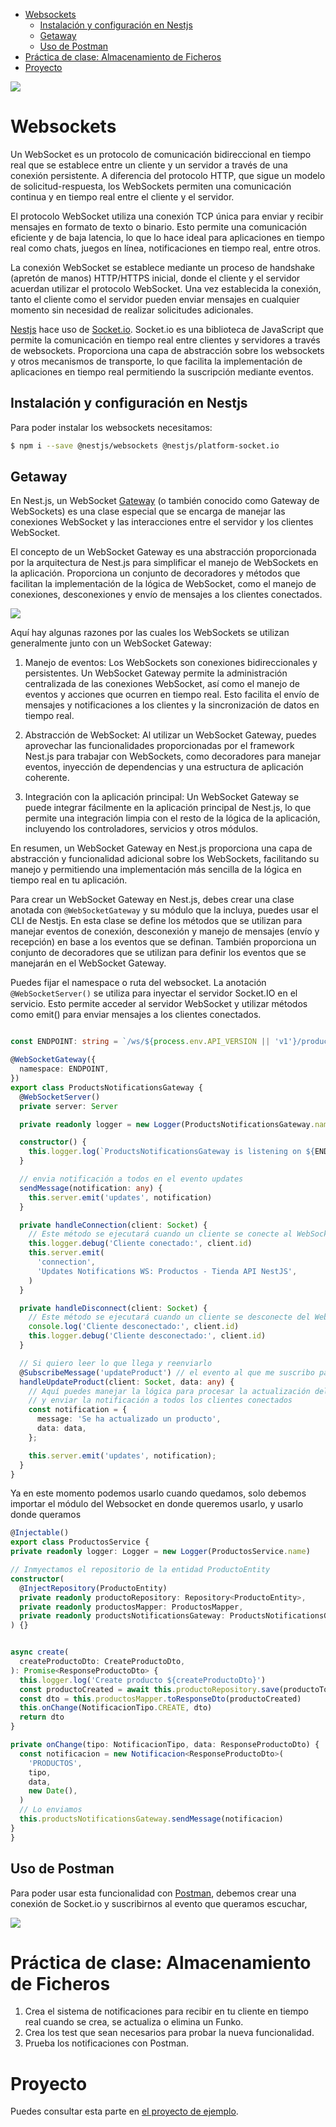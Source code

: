 - [Websockets](#websockets)
  - [Instalación y configuración en Nestjs](#instalación-y-configuración-en-nestjs)
  - [Getaway](#getaway)
  - [Uso de Postman](#uso-de-postman)
- [Práctica de clase: Almacenamiento de Ficheros](#práctica-de-clase-almacenamiento-de-ficheros)
- [Proyecto](#proyecto)

![](images/08-banner.jpg)

# Websockets
Un WebSocket es un protocolo de comunicación bidireccional en tiempo real que se establece entre un cliente y un servidor a través de una conexión persistente. A diferencia del protocolo HTTP, que sigue un modelo de solicitud-respuesta, los WebSockets permiten una comunicación continua y en tiempo real entre el cliente y el servidor.

El protocolo WebSocket utiliza una conexión TCP única para enviar y recibir mensajes en formato de texto o binario. Esto permite una comunicación eficiente y de baja latencia, lo que lo hace ideal para aplicaciones en tiempo real como chats, juegos en línea, notificaciones en tiempo real, entre otros.

La conexión WebSocket se establece mediante un proceso de handshake (apretón de manos) HTTP/HTTPS inicial, donde el cliente y el servidor acuerdan utilizar el protocolo WebSocket. Una vez establecida la conexión, tanto el cliente como el servidor pueden enviar mensajes en cualquier momento sin necesidad de realizar solicitudes adicionales.

[Nestjs](https://docs.nestjs.com/websockets/gateways) hace uso de [Socket.io](https://socket.io/). Socket.io es una biblioteca de JavaScript que permite la comunicación en tiempo real entre clientes y servidores a través de websockets. Proporciona una capa de abstracción sobre los websockets y otros mecanismos de transporte, lo que facilita la implementación de aplicaciones en tiempo real permitiendo la suscripción mediante eventos.

## Instalación y configuración en Nestjs
Para poder instalar los websockets necesitamos:
```bash
$ npm i --save @nestjs/websockets @nestjs/platform-socket.io
```

## Getaway
En Nest.js, un WebSocket [Gateway](https://docs.nestjs.com/websockets/gateways#gateways) (o también conocido como Gateway de WebSockets) es una clase especial que se encarga de manejar las conexiones WebSocket y las interacciones entre el servidor y los clientes WebSocket. 

El concepto de un WebSocket Gateway es una abstracción proporcionada por la arquitectura de Nest.js para simplificar el manejo de WebSockets en la aplicación. Proporciona un conjunto de decoradores y métodos que facilitan la implementación de la lógica de WebSocket, como el manejo de conexiones, desconexiones y envío de mensajes a los clientes conectados.

![](images/Gateways_1.png)

Aquí hay algunas razones por las cuales los WebSockets se utilizan generalmente junto con un WebSocket Gateway:

1. Manejo de eventos: Los WebSockets son conexiones bidireccionales y persistentes. Un WebSocket Gateway permite la administración centralizada de las conexiones WebSocket, así como el manejo de eventos y acciones que ocurren en tiempo real. Esto facilita el envío de mensajes y notificaciones a los clientes y la sincronización de datos en tiempo real.

2. Abstracción de WebSocket: Al utilizar un WebSocket Gateway, puedes aprovechar las funcionalidades proporcionadas por el framework Nest.js para trabajar con WebSockets, como decoradores para manejar eventos, inyección de dependencias y una estructura de aplicación coherente.

3. Integración con la aplicación principal: Un WebSocket Gateway se puede integrar fácilmente en la aplicación principal de Nest.js, lo que permite una integración limpia con el resto de la lógica de la aplicación, incluyendo los controladores, servicios y otros módulos.

En resumen, un WebSocket Gateway en Nest.js proporciona una capa de abstracción y funcionalidad adicional sobre los WebSockets, facilitando su manejo y permitiendo una implementación más sencilla de la lógica en tiempo real en tu aplicación.

Para crear un WebSocket Gateway en Nest.js, debes crear una clase anotada con `@WebSocketGateway` y su módulo que la incluya, puedes usar el CLI de Nestjs. En esta clase se define los métodos que se utilizan para manejar eventos de conexión, desconexión y manejo de mensajes (envío y recepción) en base a los eventos que se definan. También proporciona un conjunto de decoradores que se utilizan para definir los eventos que se manejarán en el WebSocket Gateway.

Puedes fijar el namespace o ruta del websocket. La anotación` @WebSocketServer()` se utiliza para inyectar el servidor Socket.IO en el servicio. Esto permite acceder al servidor WebSocket y utilizar métodos como emit() para enviar mensajes a los clientes conectados.

```ts

const ENDPOINT: string = `/ws/${process.env.API_VERSION || 'v1'}/productos`

@WebSocketGateway({
  namespace: ENDPOINT,
})
export class ProductsNotificationsGateway {
  @WebSocketServer()
  private server: Server

  private readonly logger = new Logger(ProductsNotificationsGateway.name)

  constructor() {
    this.logger.log(`ProductsNotificationsGateway is listening on ${ENDPOINT}`)
  }

  // envia notificación a todos en el evento updates
  sendMessage(notification: any) {
    this.server.emit('updates', notification)
  }

  private handleConnection(client: Socket) {
    // Este método se ejecutará cuando un cliente se conecte al WebSocket
    this.logger.debug('Cliente conectado:', client.id)
    this.server.emit(
      'connection',
      'Updates Notifications WS: Productos - Tienda API NestJS',
    )
  }

  private handleDisconnect(client: Socket) {
    // Este método se ejecutará cuando un cliente se desconecte del WebSocket
    console.log('Cliente desconectado:', client.id)
    this.logger.debug('Cliente desconectado:', client.id)
  }

  // Si quiero leer lo que llega y reenviarlo
  @SubscribeMessage('updateProduct') // el evento al que me suscribo para escuchar
  handleUpdateProduct(client: Socket, data: any) {
    // Aquí puedes manejar la lógica para procesar la actualización del producto
    // y enviar la notificación a todos los clientes conectados
    const notification = {
      message: 'Se ha actualizado un producto',
      data: data,
    };

    this.server.emit('updates', notification);
  }
}
```

Ya en este momento podemos usarlo cuando quedamos, solo debemos importar el módulo del Websocket en donde queremos usarlo, y usarlo donde queramos
  
  ```ts	
  @Injectable()
export class ProductosService {
  private readonly logger: Logger = new Logger(ProductosService.name)

  // Inmyectamos el repositorio de la entidad ProductoEntity
  constructor(
    @InjectRepository(ProductoEntity)
    private readonly productoRepository: Repository<ProductoEntity>,
    private readonly productosMapper: ProductosMapper,
    private readonly productsNotificationsGateway: ProductsNotificationsGateway,
  ) {}

  
  async create(
    createProductoDto: CreateProductoDto,
  ): Promise<ResponseProductoDto> {
    this.logger.log('Create producto ${createProductoDto}')
    const productoCreated = await this.productoRepository.save(productoToCreate)
    const dto = this.productosMapper.toResponseDto(productoCreated)
    this.onChange(NotificacionTipo.CREATE, dto)
    return dto
  }

  private onChange(tipo: NotificacionTipo, data: ResponseProductoDto) {
    const notificacion = new Notificacion<ResponseProductoDto>(
      'PRODUCTOS',
      tipo,
      data,
      new Date(),
    )
    // Lo enviamos
    this.productsNotificationsGateway.sendMessage(notificacion)
  }
}
```


## Uso de Postman
Para poder usar esta funcionalidad con [Postman](https://blog.postman.com/postman-now-supports-socket-io/), debemos crear una conexión de Socket.io y suscribirnos al evento que queramos escuchar,

![](images/postman-websockets.png)

# Práctica de clase: Almacenamiento de Ficheros
1. Crea el sistema de notificaciones para recibir en tu cliente en tiempo real cuando se crea, se actualiza o elimina un Funko.
2. Crea los test que sean necesarios para probar la nueva funcionalidad.
3. Prueba los notificaciones con Postman.

# Proyecto
Puedes consultar esta parte en [el proyecto de ejemplo](https://github.com/joseluisgs/DesarrolloWebEntornosServidor-03-Proyecto-2023-2024/releases/tag/websockets).